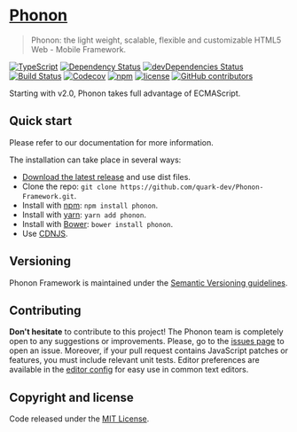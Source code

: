 # [Phonon](http://phonon.quarkdev.com)

> Phonon: the light weight, scalable, flexible and customizable HTML5 Web - Mobile Framework.

[![TypeScript](https://badges.frapsoft.com/typescript/version/typescript-v18.svg?v=101)](https://github.com/ellerbrock/typescript-badges/)
[![Dependency Status](https://david-dm.org/quark-dev/Phonon-Framework.svg)](https://david-dm.org/quark-dev/Phonon-Framework)
[![devDependencies Status](https://david-dm.org/quark-dev/Phonon-Framework)](https://david-dm.org/quark-dev/Phonon-Framework)
[![Build Status](https://img.shields.io/travis/quark-dev/Phonon-Framework.svg?style=flat-square)](https://travis-ci.org/quark-dev/Phonon-Framework)
[![Codecov](https://img.shields.io/codecov/c/github/quark-dev/Phonon-Framework.svg?style=flat-square)](https://codecov.io/gh/quark-dev/Phonon-Framework)
[![npm](https://img.shields.io/npm/v/phonon.svg?style=flat-square)]()
[![license](https://img.shields.io/github/license/quark-dev/phonon.svg?style=flat-square)]()
[![GitHub contributors](https://img.shields.io/github/contributors/quark-dev/phonon.svg?style=flat-square)]()

Starting with v2.0, Phonon takes full advantage of ECMAScript.

## Quick start

Please refer to our documentation for more information.

The installation can take place in several ways:

- [Download the latest release](https://github.com/quark-dev/Phonon-Framework/releases) and use dist files.
- Clone the repo: `git clone https://github.com/quark-dev/Phonon-Framework.git`.
- Install with [npm](https://www.npmjs.com): `npm install phonon`.
- Install with [yarn](https://yarnpkg.com/en/): `yarn add phonon`.
- Install with [Bower](https://bower.io): `bower install phonon`.
- Use [CDNJS](https://cdnjs.com/libraries/PhononJs).


## Versioning

Phonon Framework is maintained under the [Semantic Versioning guidelines](http://semver.org/).


## Contributing

**Don't hesitate** to contribute to this project! The Phonon team is completely open to any suggestions or improvements. Please, go to the [issues page](https://github.com/quark-dev/Phonon-Framework/issues) to open an issue.
Moreover, if your pull request contains JavaScript patches or features, you must include relevant unit tests.
Editor preferences are available in the [editor config](https://github.com/quark-dev/Phonon-Framework/blob/master/.editorconfig) for easy use in common text editors.


## Copyright and license

Code released under the [MIT License](https://github.com/quark-dev/Phonon-Framework/blob/master/LICENSE).
